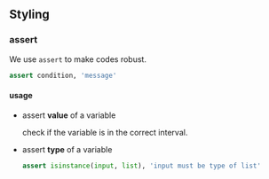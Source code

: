 ## Styling

### assert

We use `assert` to make codes robust.

```python
assert condition, 'message'
```

#### usage

- assert **value** of a variable

    check if the variable is in the correct interval.

- assert **type** of a variable

    ```python
    assert isinstance(input, list), 'input must be type of list'
    ```
